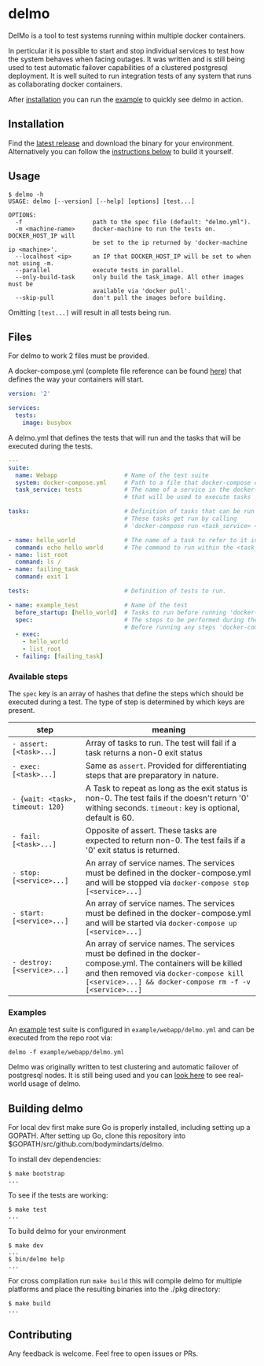 # delmo
DelMo is a tool to test systems running within multiple docker containers.

In perticular it is possible to start and stop individual services to test how the system behaves when facing outages. It was written and is still being used to test automatic failover capabilities of a clustered postgresql deployment. It is well suited to run integration tests of any system that runs as collaborating docker containers.

After [installation](#installation) you can run the [example](#examples) to quickly see delmo in action.

## Installation
Find the [latest release](https://github.com/bodymindarts/delmo/releases) and download the binary for your environment.
Alternatively you can follow the [instructions below](#building-delmo) to build it yourself.

## Usage
```
$ delmo -h
USAGE: delmo [--version] [--help] [options] [test...]

OPTIONS:
  -f                    path to the spec file (default: "delmo.yml").
  -m <machine-name>     docker-machine to run the tests on. DOCKER_HOST_IP will
                        be set to the ip returned by 'docker-machine ip <machine>'.
  --localhost <ip>      an IP that DOCKER_HOST_IP will be set to when not using -m.
  --parallel            execute tests in parallel.
  --only-build-task     only build the task_image. All other images must be
                        available via 'docker pull'.
  --skip-pull           don't pull the images before building.
```

Omitting `[test...]` will result in all tests being run.

## Files

For delmo to work 2 files must be provided.

A docker-compose.yml (complete file reference can be found [here](https://docs.docker.com/compose/compose-file/)) that defines the way your containers will start.
```yaml
version: '2'

services:
  tests:
    image: busybox
```
A delmo.yml that defines the tests that will run and the tasks that will be executed during the tests.
```yaml
---
suite:
  name: Webapp                   # Name of the test suite
  system: docker-compose.yml     # Path to a file that docker-compose can read
  task_service: tests            # The name of a service in the docker-compose.yml
                                 # that will be used to execute tasks

tasks:                           # Definition of tasks that can be run during a test.
                                 # These tasks get run by calling
                                 # 'docker-compose run <task_service> <command>'

- name: hello_world              # The name of a task to refer to it in a test.
  command: echo hello world      # The command to run within the <task_service> image.
- name: list_root
  command: ls /
- name: failing_task
  command: exit 1

tests:                           # Definition of tests to run.

- name: example_test             # Name of the test
  before_startup: [hello_world]  # Tasks to run before running 'docker-compose up'
  spec:                          # The steps to be performed during the test
                                 # Before running any steps 'docker-compose up' is run                                 # to start all the defined containers
  - exec:
    - hello_world
    - list_root
  - failing: [failing_task]

```

### Available steps
The `spec` key is an array of hashes that define the steps which should be executed during a test.
The type of step is determined by which keys are present.

| step | meaning |
| ---- | ---- |
| `- assert: [<task>...]` | Array of tasks to run. The test will fail if a task returns a non-0 exit status |
| `- exec: [<task>...]` |  Same as `assert`. Provided for differentiating steps that are preparatory in nature. |
| `- {wait: <task>, timeout: 120}` | A Task to repeat as long as the exit status is non-0. The test fails if the <task> doesn't return '0' withing <timeout> seconds. `timeout:` key is optional, default is 60. |
| `- fail: [<task>...]` | Opposite of assert. These tasks are expected to return non-0. The test fails if a '0' exit status is returned. |
| `- stop: [<service>...]` | An array of service names. The services must be defined in the docker-compose.yml and will be stopped via `docker-compose stop [<service>...]` |
| `- start: [<service>...]` | An array of service names. The services must be defined in the docker-compose.yml and will be started via `docker-compose up [<service>...]` |
| `- destroy: [<service>...]` | An array of service names. The services must be defined in the docker-compose.yml. The containers will be killed and then removed via `docker-compose kill [<service>...] && docker-compose rm -f -v [<service>...]` |

### Examples

An [example](./example/webapp) test suite is configured in `example/webapp/delmo.yml` and can be executed from the repo root via:
```
delmo -f example/webapp/delmo.yml
```

Delmo was originally written to test clustering and automatic failover of postgresql nodes. It is still being used and you can [look here](https://github.com/dingotiles/dingo-postgresql-release/tree/master/images) to see real-world usage of delmo.

## Building delmo

 For local dev first make sure Go is properly installed, including setting up a GOPATH. After setting up Go, clone this repository into $GOPATH/src/github.com/bodymindarts/delmo.

To install dev dependencies:
```
$ make bootstrap
...
```

To see if the tests are working:
```
$ make test
...
```

To build delmo for your environment
```
$ make dev
...
$ bin/delmo help
...
```

For cross compilation run `make build` this will compile delmo for multiple platforms and place the resulting binaries into the ./pkg directory:
```
$ make build
...
```

## Contributing

Any feedback is welcome. Feel free to open issues or PRs.
